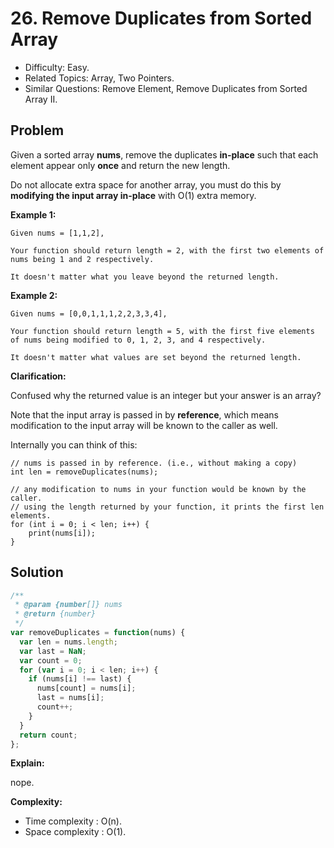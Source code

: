 # 26. Remove Duplicates from Sorted Array

- Difficulty: Easy.
- Related Topics: Array, Two Pointers.
- Similar Questions: Remove Element, Remove Duplicates from Sorted Array II.

## Problem

Given a sorted array **nums**, remove the duplicates **in-place** such that each element appear only **once** and return the new length.

Do not allocate extra space for another array, you must do this by **modifying the input array in-place** with O(1) extra memory.

**Example 1:**

```
Given nums = [1,1,2],

Your function should return length = 2, with the first two elements of nums being 1 and 2 respectively.

It doesn't matter what you leave beyond the returned length.
```

**Example 2:**

```
Given nums = [0,0,1,1,1,2,2,3,3,4],

Your function should return length = 5, with the first five elements of nums being modified to 0, 1, 2, 3, and 4 respectively.

It doesn't matter what values are set beyond the returned length.
```

**Clarification:**

Confused why the returned value is an integer but your answer is an array?

Note that the input array is passed in by **reference**, which means modification to the input array will be known to the caller as well.

Internally you can think of this:

```
// nums is passed in by reference. (i.e., without making a copy)
int len = removeDuplicates(nums);

// any modification to nums in your function would be known by the caller.
// using the length returned by your function, it prints the first len elements.
for (int i = 0; i < len; i++) {
    print(nums[i]);
}
```

## Solution

```javascript
/**
 * @param {number[]} nums
 * @return {number}
 */
var removeDuplicates = function(nums) {
  var len = nums.length;
  var last = NaN;
  var count = 0;
  for (var i = 0; i < len; i++) {
    if (nums[i] !== last) {
      nums[count] = nums[i];
      last = nums[i];
      count++;
    }
  }
  return count;
};
```

**Explain:**

nope.

**Complexity:**

* Time complexity : O(n).
* Space complexity : O(1).
